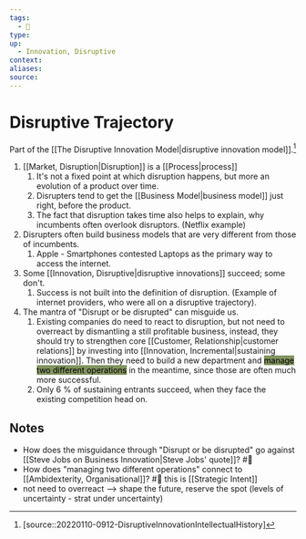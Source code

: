 ```yaml
---
tags:
  - 🚧 
type:
up:
  - Innovation, Disruptive
context:
aliases:
source:
---
```


# Disruptive Trajectory

Part of the [[The Disruptive Innovation Model|disruptive innovation model]].[^1]

1. [[Market, Disruption|Disruption]] is a [[Process|process]]
    1. It's not a fixed point at which disruption happens, but more an evolution of a product over time.
    2. Disrupters tend to get the [[Business Model|business model]] just right, before the product.
    3. The fact that disruption takes time also helps to explain, why incumbents often overlook disruptors. (Netflix example)
2. Disrupters often build business models that are very different from those of incumbents.
    1. Apple - Smartphones contested Laptops as the primary way to access the internet.
3. Some [[Innovation, Disruptive|disruptive innovations]] succeed; some don't.
    1. Success is not built into the definition of disruption. (Example of internet providers, who were all on a disruptive trajectory).
4. The mantra of "Disrupt or be disrupted" can misguide us.
    1. Existing companies do need to react to disruption, but not need to overreact by dismantling a still profitable business, instead, they should try to strengthen core [[Customer, Relationship|customer relations]] by investing into [[Innovation, Incremental|sustaining innovation]]. Then they need to build a new department and <mark style="background: #496417AD;">manage two different operations</mark> in the meantime, since those are often much more successful.
    2. Only 6 % of sustaining entrants succeed, when they face the existing competition head on.

## Notes

- How does the misguidance through "Disrupt or be disrupted" go against [[Steve Jobs on Business Innovation|Steve Jobs' quote]]? #🎱
- How does "managing two different operations" connect to [[Ambidexterity, Organisational]]? #🌱 this is [[Strategic Intent]]
- not need to overreact --> shape the future, reserve the spot  (levels of uncertainty - strat under uncertainty)

[^1]: [source::20220110-0912-DisruptiveInnovationIntellectualHistory]
